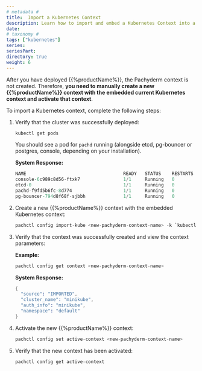 ```yaml
---
# metadata # 
title:  Import a Kubernetes Context
description: Learn how to import and embed a Kubernetes Context into a Pachyderm context. 
date: 
# taxonomy #
tags: ["kubernetes"]
series:
seriesPart:
directory: true
weight: 6
--- 
```


After you have deployed {{%productName%}}, the Pachyderm context is not created. Therefore, **you need to manually create a new {{%productName%}} context with the embedded current Kubernetes context and activate that context**.

To import a Kubernetes context, complete the following steps:

1. Verify that the cluster was successfully deployed:

   ```s
   kubectl get pods
   ```

   You should see a pod for `pachd` running (alongside etcd, pg-bouncer or postgres, console, depending on your installation). 

   **System Response:**

   ```s
   NAME                                    READY   STATUS    RESTARTS   AGE
   console-6c989c8d56-ftxk7                1/1     Running   0          3d18h
   etcd-0                                  1/1     Running   0          3d18h
   pachd-f9fd5b6fc-8d774                   1/1     Running   0          3d18h
   pg-bouncer-794d8f68f-sjbbh              1/1     Running   0          3d18h
   ```


1. Create a new {{%productName%}} context with the embedded Kubernetes context:

   ```s
   pachctl config import-kube <new-pachyderm-context-name> -k `kubectl config current-context`
   ```

1. Verify that the context was successfully created and view the context parameters:

   **Example:**

   ```s
   pachctl config get context <new-pachyderm-context-name>
   ```

   **System Response:**

   ```s
   {
     "source": "IMPORTED",
     "cluster_name": "minikube",
     "auth_info": "minikube",
     "namespace": "default"
   }
   ```

1. Activate the new {{%productName%}} context:

   ```s
   pachctl config set active-context <new-pachyderm-context-name>
   ```

1. Verify that the new context has been activated:

   ```s
   pachctl config get active-context
   ```
